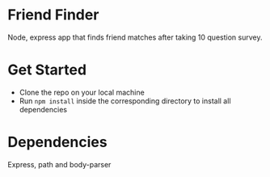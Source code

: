 # Friend Finder
Node, express app that finds friend matches after taking 10 question survey.

# Get Started
* Clone the repo on your local machine
* Run `npm install` inside the corresponding directory to install all dependencies

# Dependencies
Express, path and body-parser



